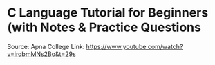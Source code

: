 # C Language Tutorial for Beginners (with Notes & Practice Questions
Source: Apna College
Link: https://www.youtube.com/watch?v=irqbmMNs2Bo&t=29s
